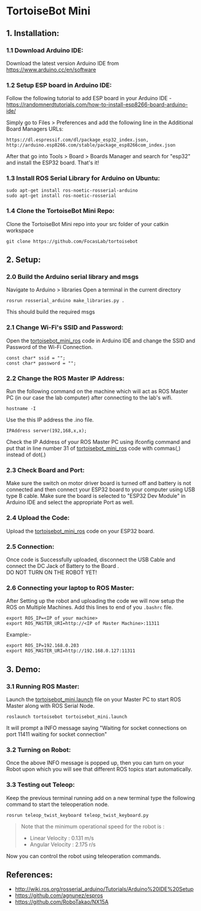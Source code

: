 # TortoiseBot Mini

## 1. Installation:

### 1.1 Download Arduino IDE:

Download the latest version Arduino IDE from https://www.arduino.cc/en/software

### 1.2 Setup ESP board in Arduino IDE:

Follow the following tutorial to add ESP board in your Arduino IDE - https://randomnerdtutorials.com/how-to-install-esp8266-board-arduino-ide/

Simply go to Files > Preferences and add the following line in the Additional Board Managers URLs:
```
https://dl.espressif.com/dl/package_esp32_index.json, http://arduino.esp8266.com/stable/package_esp8266com_index.json
```
After that go into Tools > Board > Boards Manager and search for "esp32" and install the ESP32 board. That's it!

### 1.3 Install ROS Serial Library for Arduino on Ubuntu:
```
sudo apt-get install ros-noetic-rosserial-arduino
sudo apt-get install ros-noetic-rosserial
```

### 1.4 Clone the TortoiseBot Mini Repo:
Clone the TortoiseBot Mini repo into your src folder of your catkin workspace
```
git clone https://github.com/FocasLab/tortoisebot
```

## 2. Setup:

### 2.0 Build the Arduino serial library and msgs 
Navigate to Arduino > libraries 
Open a terminal in the current directory 
```
rosrun rosserial_arduino make_libraries.py .
```
This should build the required msgs 


### 2.1 Change Wi-Fi's SSID and Password:

Open the [tortoisebot_mini_ros](https://github.com/FocasLab/tortoisebot/blob/main/esp/tortoisebot_mini_ros/tortoisebot_mini_ros.ino) code in Arduino IDE and change the SSID and Password of the Wi-Fi Connection.

```
const char* ssid = "";
const char* password = "";
```

### 2.2 Change the ROS Master IP Address:

Run the following command on the machine which will act as ROS Master PC (in our case the lab computer) after connecting to the lab's wifi.
```
hostname -I
```
Use the this IP address the .ino file.
```
IPAddress server(192,168,x,x);
```

Check the IP Address of your ROS Master PC using ifconfig command and put that in line number 31 of [tortoisebot_mini_ros](https://github.com/FocasLab/tortoisebot/blob/main/esp/tortoisebot_mini_ros/tortoisebot_mini_ros.ino) code with commas(,) instead of dot(.)

### 2.3 Check Board and Port:

Make sure the switch on motor driver board is turned off and battery is not connected and then connect your ESP32 board to your computer using USB type B cable. Make sure the board is selected to "ESP32 Dev Module" in Arduino IDE and select the appropriate Port as well.

### 2.4 Upload the Code:

Upload the [tortoisebot_mini_ros](https://github.com/FocasLab/tortoisebot/blob/main/esp/tortoisebot_mini_ros/tortoisebot_mini_ros.ino) code on your ESP32 board.

### 2.5 Connection:

Once code is Successfully uploaded, disconnect the USB Cable and connect the DC Jack of Battery to the Board . <br>
DO NOT TURN ON THE ROBOT YET!

### 2.6 Connecting your laptop to ROS Master:

After Setting up the robot and uploading the code we will now setup the ROS on Multiple Machines. Add this lines to end of you ```.bashrc``` file.

```
export ROS_IP=<IP of your machine>
export ROS_MASTER_URI=http://<IP of Master Machine>:11311
```
Example:-

```
export ROS_IP=192.168.0.203
export ROS_MASTER_URI=http://192.168.0.127:11311
```

## 3. Demo:

### 3.1 Running ROS Master:

Launch the [tortoisebot_mini.launch](https://github.com/FocasLab/tortoisebot/blob/main/launch/tortoisebot_mini.launch) file on your Master PC to start ROS Master along with ROS Serial Node.

```
roslaunch tortoisebot tortoisebot_mini.launch
```
It will prompt a INFO message saying "Waiting for socket connections on port 11411 waiting for socket connection"<br>

### 3.2 Turning on Robot:

Once the above INFO message is popped up, then you can turn on your Robot upon which you will see that different ROS topics start automatically.

### 3.3 Testing out Teleop:

Keep the previous terminal running add on a new terminal type the following command to start the teleoperation node.
```
rosrun teleop_twist_keyboard teleop_twist_keyboard.py
```
> Note that the minimum operational speed for the robot is :
> - Linear Velocity : 0.131 m/s
> - Angular Velocity : 2.175 r/s

Now you can control the robot using teleoperation commands.

## References:
- http://wiki.ros.org/rosserial_arduino/Tutorials/Arduino%20IDE%20Setup
- https://github.com/agnunez/espros
- https://github.com/RoboTakao/NX15A
